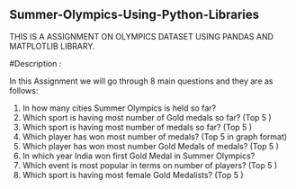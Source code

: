 ## Summer-Olympics-Using-Python-Libraries
THIS IS A ASSIGNMENT ON OLYMPICS DATASET USING PANDAS AND MATPLOTLIB LIBRARY.

#Description :

In this Assignment we will go through 8 main questions and they are as follows:

1. In how many cities Summer Olympics is held so far?
2. Which sport is having most number of Gold medals so far? (Top 5 )
3. Which sport is having most number of medals so far? (Top 5 )
4. Which player has won most number of medals? (Top 5 in graph format)
5. Which player has won most number Gold Medals of medals? (Top 5 )
6. In which year India won first Gold Medal in Summer Olympics?
7. Which event is most popular in terms on number of players? (Top 5 )
8. Which sport is having most female Gold Medalists? (Top 5 )

